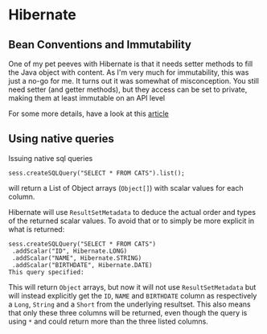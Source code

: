 # Hibernate #

## Bean Conventions and Immutability ##

One of my pet peeves with Hibernate is that it needs setter methods to fill the Java object with content. As I'm very much for immutability, this was just a no-go for me. It turns out it was somewhat of misconception. You still need setter (and getter methods), but they access can be set to private, making them at least immutable on an API level

For some more details, have a look at this [article](http://www.javalobby.org/java/forums/t49288.html) 

## Using native queries ##

Issuing native sql queries

	sess.createSQLQuery("SELECT * FROM CATS").list();
	
will return a List of Object arrays (`Object[]`) with scalar values for each column. 

Hibernate will use `ResultSetMetadata` to deduce the actual order and types of the returned scalar values. To avoid that or to simply be more explicit in what is returned:

	sess.createSQLQuery("SELECT * FROM CATS")
	 .addScalar("ID", Hibernate.LONG)
	 .addScalar("NAME", Hibernate.STRING)
	 .addScalar("BIRTHDATE", Hibernate.DATE)
	This query specified:

This will return `Object` arrays, but now it will not use `ResultSetMetadata` but will instead explicitly get the `ID`, `NAME` and `BIRTHDATE` column as respectively a `Long`, `String` and a `Short` from the underlying resultset. This also means that only these three columns will be returned, even though the query is using `*` and could return more than the three listed columns.
